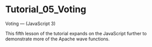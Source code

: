Tutorial_05_Voting
==================

Voting — (JavaScript 3)

This fifth lesson of the tutorial expands on the JavaScript further to demonstrate more of the Apache wave functions.
